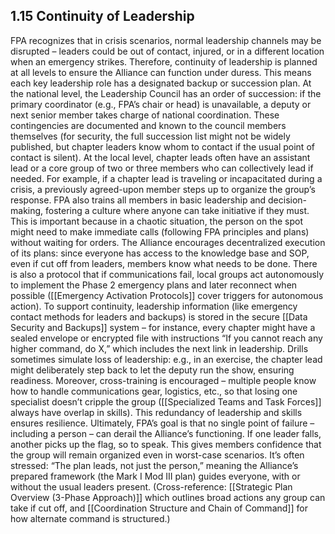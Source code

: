 ## 1.15 Continuity of Leadership

  

FPA recognizes that in crisis scenarios, normal leadership channels may be disrupted – leaders could be out of contact, injured, or in a different location when an emergency strikes. Therefore, continuity of leadership is planned at all levels to ensure the Alliance can function under duress. This means each key leadership role has a designated backup or succession plan. At the national level, the Leadership Council has an order of succession: if the primary coordinator (e.g., FPA’s chair or head) is unavailable, a deputy or next senior member takes charge of national coordination. These contingencies are documented and known to the council members themselves (for security, the full succession list might not be widely published, but chapter leaders know whom to contact if the usual point of contact is silent). At the local level, chapter leads often have an assistant lead or a core group of two or three members who can collectively lead if needed. For example, if a chapter lead is traveling or incapacitated during a crisis, a previously agreed-upon member steps up to organize the group’s response. FPA also trains all members in basic leadership and decision-making, fostering a culture where anyone can take initiative if they must. This is important because in a chaotic situation, the person on the spot might need to make immediate calls (following FPA principles and plans) without waiting for orders. The Alliance encourages decentralized execution of its plans: since everyone has access to the knowledge base and SOP, even if cut off from leaders, members know what needs to be done. There is also a protocol that if communications fail, local groups act autonomously to implement the Phase 2 emergency plans and later reconnect when possible ([[Emergency Activation Protocols]] cover triggers for autonomous action). To support continuity, leadership information (like emergency contact methods for leaders and backups) is stored in the secure [[Data Security and Backups]] system – for instance, every chapter might have a sealed envelope or encrypted file with instructions “If you cannot reach any higher command, do X,” which includes the next link in leadership. Drills sometimes simulate loss of leadership: e.g., in an exercise, the chapter lead might deliberately step back to let the deputy run the show, ensuring readiness. Moreover, cross-training is encouraged – multiple people know how to handle communications gear, logistics, etc., so that losing one specialist doesn’t cripple the group ([[Specialized Teams and Task Forces]] always have overlap in skills). This redundancy of leadership and skills ensures resilience. Ultimately, FPA’s goal is that no single point of failure – including a person – can derail the Alliance’s functioning. If one leader falls, another picks up the flag, so to speak. This gives members confidence that the group will remain organized even in worst-case scenarios. It’s often stressed: “The plan leads, not just the person,” meaning the Alliance’s prepared framework (the Mark I Mod III plan) guides everyone, with or without the usual leaders present. (Cross-reference: [[Strategic Plan Overview (3-Phase Approach)]] which outlines broad actions any group can take if cut off, and [[Coordination Structure and Chain of Command]] for how alternate command is structured.)
